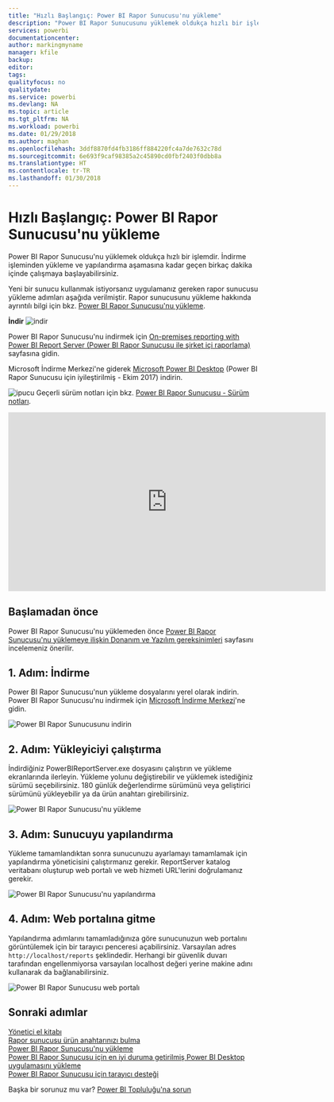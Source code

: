 ```yaml
---
title: "Hızlı Başlangıç: Power BI Rapor Sunucusu'nu yükleme"
description: "Power BI Rapor Sunucusunu yüklemek oldukça hızlı bir işlemdir. İndirme işleminden yükleme ve yapılandırma aşamasına kadar geçen birkaç dakika içinde çalışmaya başlayabilirsiniz."
services: powerbi
documentationcenter: 
author: markingmyname
manager: kfile
backup: 
editor: 
tags: 
qualityfocus: no
qualitydate: 
ms.service: powerbi
ms.devlang: NA
ms.topic: article
ms.tgt_pltfrm: NA
ms.workload: powerbi
ms.date: 01/29/2018
ms.author: maghan
ms.openlocfilehash: 3ddf8870fd4fb3186ff884220fc4a7de7632c78d
ms.sourcegitcommit: 6e693f9caf98385a2c45890cd0fbf2403f0dbb8a
ms.translationtype: HT
ms.contentlocale: tr-TR
ms.lasthandoff: 01/30/2018
---
```

# <a name="quickstart-install-power-bi-report-server"></a>Hızlı Başlangıç: Power BI Rapor Sunucusu'nu yükleme
Power BI Rapor Sunucusu'nu yüklemek oldukça hızlı bir işlemdir. İndirme işleminden yükleme ve yapılandırma aşamasına kadar geçen birkaç dakika içinde çalışmaya başlayabilirsiniz.

Yeni bir sunucu kullanmak istiyorsanız uygulamanız gereken rapor sunucusu yükleme adımları aşağıda verilmiştir. Rapor sunucusunu yükleme hakkında ayrıntılı bilgi için bkz. [Power BI Rapor Sunucusu'nu yükleme](install-report-server.md).

 **İndir** ![indir](media/quickstart-install-report-server/download.png "indir")

Power BI Rapor Sunucusu'nu indirmek için [On-premises reporting with Power BI Report Server (Power BI Rapor Sunucusu ile şirket içi raporlama)](https://powerbi.microsoft.com/report-server/) sayfasına gidin. 

Microsoft İndirme Merkezi'ne giderek [Microsoft Power BI Desktop](https://go.microsoft.com/fwlink/?linkid=861076) (Power BI Rapor Sunucusu için iyileştirilmiş - Ekim 2017) indirin.

![ipucu](media/quickstart-install-report-server/fyi-tip.png "ipucu") Geçerli sürüm notları için bkz. [Power BI Rapor Sunucusu - Sürüm notları](release-notes.md).

<iframe width="640" height="360" src="https://www.youtube.com/embed/zacaEb9A4F0?showinfo=0" frameborder="0" allowfullscreen></iframe>

## <a name="before-you-begin"></a>Başlamadan önce
Power BI Rapor Sunucusu'nu yüklemeden önce [Power BI Rapor Sunucusu'nu yüklemeye ilişkin Donanım ve Yazılım gereksinimleri](system-requirements.md) sayfasını incelemeniz önerilir.

## <a name="step-1-download"></a>1. Adım: İndirme
Power BI Rapor Sunucusu'nun yükleme dosyalarını yerel olarak indirin. Power BI Rapor Sunucusu'nu indirmek için [Microsoft İndirme Merkezi](https://go.microsoft.com/fwlink/?linkid=839351)'ne gidin.

![Power BI Rapor Sunucusunu indirin](media/quickstart-install-report-server/download-pbireportserver.png)

## <a name="step-2-run-installer"></a>2. Adım: Yükleyiciyi çalıştırma
İndirdiğiniz PowerBIReportServer.exe dosyasını çalıştırın ve yükleme ekranlarında ilerleyin. Yükleme yolunu değiştirebilir ve yüklemek istediğiniz sürümü seçebilirsiniz. 180 günlük değerlendirme sürümünü veya geliştirici sürümünü yükleyebilir ya da ürün anahtarı girebilirsiniz.

![Power BI Rapor Sunucusu'nu yükleme](media/quickstart-install-report-server/pbireportserver-install.png)

## <a name="step-3-configure-the-server"></a>3. Adım: Sunucuyu yapılandırma
Yükleme tamamlandıktan sonra sunucunuzu ayarlamayı tamamlamak için yapılandırma yöneticisini çalıştırmanız gerekir. ReportServer katalog veritabanı oluşturup web portalı ve web hizmeti URL'lerini doğrulamanız gerekir.

![Power BI Rapor Sunucusu'nu yapılandırma](media/quickstart-install-report-server/pbireportserver-configure.png)

## <a name="step-4-browse-to-web-portal"></a>4. Adım: Web portalına gitme
Yapılandırma adımlarını tamamladığınıza göre sunucunuzun web portalını görüntülemek için bir tarayıcı penceresi açabilirsiniz. Varsayılan adres `http://localhost/reports` şeklindedir. Herhangi bir güvenlik duvarı tarafından engellenmiyorsa varsayılan localhost değeri yerine makine adını kullanarak da bağlanabilirsiniz.

![Power BI Rapor Sunucusu web portalı](media/quickstart-install-report-server/web-portal.png)

## <a name="next-steps"></a>Sonraki adımlar
[Yönetici el kitabı](admin-handbook-overview.md)  
[Rapor sunucusu ürün anahtarınızı bulma](find-product-key.md)  
[Power BI Rapor Sunucusu'nu yükleme](install-report-server.md)  
[Power BI Rapor Sunucusu için en iyi duruma getirilmiş Power BI Desktop uygulamasını yükleme](install-powerbi-desktop.md)  
[Power BI Rapor Sunucusu için tarayıcı desteği](browser-support.md)

Başka bir sorunuz mu var? [Power BI Topluluğu'na sorun](https://community.powerbi.com/)


